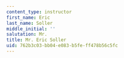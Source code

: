 ```yaml
---
content_type: instructor
first_name: Eric
last_name: Soller
middle_initial: ''
salutation: Mr.
title: Mr. Eric Soller
uid: 762b3c03-bb04-e083-b5fe-ff478b56c5fc
---
```

